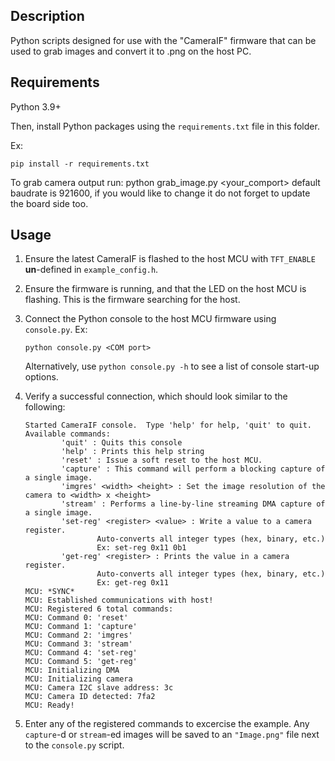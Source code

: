 ## Description

Python scripts designed for use with the "CameraIF" firmware that can be used to grab images and convert it to .png on the host PC.

## Requirements

Python 3.9+

Then, install Python packages using the `requirements.txt` file in this folder.

Ex:

```shell
pip install -r requirements.txt
```

To grab camera output run:  python grab_image.py <your_comport> <baudrate>
default baudrate is 921600, if you would like to change it do not forget 
to update the board side too.

## Usage

1. Ensure the latest CameraIF is flashed to the host MCU with `TFT_ENABLE` **un**-defined in `example_config.h`.

2. Ensure the firmware is running, and that the LED on the host MCU is flashing.  This is the firmware searching for the host.

3. Connect the Python console to the host MCU firmware using `console.py`.  Ex:

    ```shell
    python console.py <COM port>
    ```

    Alternatively, use `python console.py -h` to see a list of console start-up options.

4. Verify a successful connection, which should look similar to the following:

    ```shell
    Started CameraIF console.  Type 'help' for help, 'quit' to quit.
    Available commands:
            'quit' : Quits this console
            'help' : Prints this help string
            'reset' : Issue a soft reset to the host MCU.
            'capture' : This command will perform a blocking capture of a single image.
            'imgres' <width> <height> : Set the image resolution of the camera to <width> x <height>
            'stream' : Performs a line-by-line streaming DMA capture of a single image.
            'set-reg' <register> <value> : Write a value to a camera register.
                    Auto-converts all integer types (hex, binary, etc.)
                    Ex: set-reg 0x11 0b1
            'get-reg' <register> : Prints the value in a camera register.
                    Auto-converts all integer types (hex, binary, etc.)
                    Ex: get-reg 0x11
    MCU: *SYNC*
    MCU: Established communications with host!
    MCU: Registered 6 total commands:
    MCU: Command 0: 'reset'
    MCU: Command 1: 'capture'        
    MCU: Command 2: 'imgres'
    MCU: Command 3: 'stream'
    MCU: Command 4: 'set-reg'        
    MCU: Command 5: 'get-reg'        
    MCU: Initializing DMA
    MCU: Initializing camera
    MCU: Camera I2C slave address: 3c
    MCU: Camera ID detected: 7fa2
    MCU: Ready!
    ```

5. Enter any of the registered commands to excercise the example.  Any `capture`-d or `stream`-ed images will be saved to an `"Image.png"` file next to the `console.py` script.

